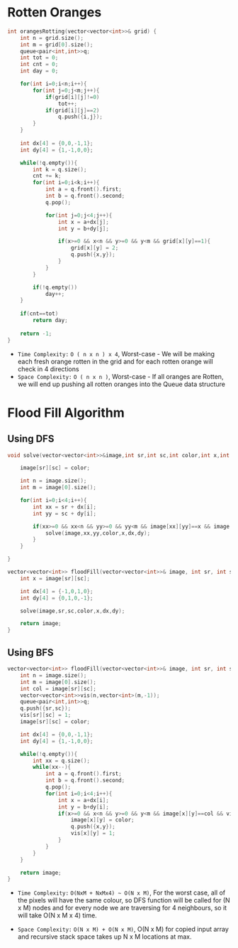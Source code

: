 # Rotten Oranges

```c++
int orangesRotting(vector<vector<int>>& grid) {
    int n = grid.size();
    int m = grid[0].size();
    queue<pair<int,int>>q;
    int tot = 0;
    int cnt = 0;
    int day = 0;

    for(int i=0;i<n;i++){
        for(int j=0;j<m;j++){
            if(grid[i][j]!=0)
                tot++;
            if(grid[i][j]==2)
                q.push({i,j});
        }
    }
    
    int dx[4] = {0,0,-1,1};
    int dy[4] = {1,-1,0,0};

    while(!q.empty()){
        int k = q.size();
        cnt += k;
        for(int i=0;i<k;i++){
            int a = q.front().first;
            int b = q.front().second;
            q.pop();

            for(int j=0;j<4;j++){
                int x = a+dx[j];
                int y = b+dy[j];

                if(x>=0 && x<n && y>=0 && y<m && grid[x][y]==1){
                    grid[x][y] = 2;
                    q.push({x,y});
                }
            }
        }

        if(!q.empty())
            day++;
    }
    
    if(cnt==tot)    
        return day;
    
    return -1;
}
```

- `Time Complexity:` `O ( n x n ) x 4`, Worst-case - We will be making each fresh orange rotten in the grid and for each rotten orange will check in 4 directions
- `Space Complexity:` `O ( n x n )`, Worst-case -  If all oranges are Rotten, we will end up pushing all rotten oranges into the Queue data structure  

# Flood Fill Algorithm

## Using DFS

```c++
void solve(vector<vector<int>>&image,int sr,int sc,int color,int x,int *dx,int *dy){

    image[sr][sc] = color;

    int n = image.size();
    int m = image[0].size();

    for(int i=0;i<4;i++){
        int xx = sr + dx[i];
        int yy = sc + dy[i];

        if(xx>=0 && xx<n && yy>=0 && yy<m && image[xx][yy]==x && image[xx][yy]!=color){
            solve(image,xx,yy,color,x,dx,dy);
        }
    }

}

vector<vector<int>> floodFill(vector<vector<int>>& image, int sr, int sc, int color){
    int x = image[sr][sc];

    int dx[4] = {-1,0,1,0};
    int dy[4] = {0,1,0,-1};

    solve(image,sr,sc,color,x,dx,dy);

    return image;
}
```

## Using BFS

```c++
vector<vector<int>> floodFill(vector<vector<int>>& image, int sr, int sc, int color) {
    int n = image.size();
    int m = image[0].size();
    int col = image[sr][sc];
    vector<vector<int>>vis(n,vector<int>(m,-1));
    queue<pair<int,int>>q;
    q.push({sr,sc});
    vis[sr][sc] = 1;
    image[sr][sc] = color;

    int dx[4] = {0,0,-1,1};
    int dy[4] = {1,-1,0,0};

    while(!q.empty()){
        int xx = q.size();
        while(xx--){
            int a = q.front().first;
            int b = q.front().second;
            q.pop();
            for(int i=0;i<4;i++){
                int x = a+dx[i];
                int y = b+dy[i];
                if(x>=0 && x<n && y>=0 && y<m && image[x][y]==col && vis[x][y]==-1){
                    image[x][y] = color;
                    q.push({x,y});
                    vis[x][y] = 1;
                }
            }   
        }
    }

    return image;
}
```

- `Time Complexity:` `O(NxM + NxMx4) ~ O(N x M)`, For the worst case, all of the pixels will have the same colour, so DFS function will be called for (N x M) nodes and for every node we are traversing for 4 neighbours, so it will take O(N x M x 4) time.

- `Space Complexity:` `O(N x M) + O(N x M)`, O(N x M) for copied input array and recursive stack space takes up N x M locations at max. 
